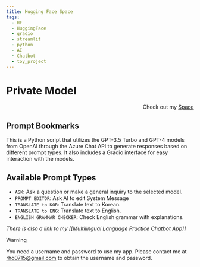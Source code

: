 ```yaml
---
title: Hugging Face Space
tags:
  - HF
  - HuggingFace
  - gradio
  - streamlit
  - python
  - AI
  - Chatbot
  - toy_project
---
```

# Private Model
<p align="right">Check out my <a href='https://huggingface.co/spaces/rho715/private_model'>Space</a></p>

## Prompt Bookmarks

This is a Python script that utilizes the GPT-3.5 Turbo and GPT-4 models from OpenAI through the Azure Chat API to generate responses based on different prompt types. It also includes a Gradio interface for easy interaction with the models.

## Available Prompt Types
- `ASK`: Ask a question or make a general inquiry to the selected model.
- `PROMPT EDITOR`: Ask AI to edit System Message
- `TRANSLATE to KOR`: Translate text to Korean.
- `TRANSLATE to ENG`: Translate text to English.
- `ENGLISH GRAMMAR CHECKER`: Check English grammar with explanations.

*There is also a link to my [[Multilingual Language Practice Chatbot App]]*

> [!warning] 
> You need a username and password to use my app. Please contact me at [rho0715@gmail.com](mailto:rho0715@gmail.com) to obtain the username and password.

